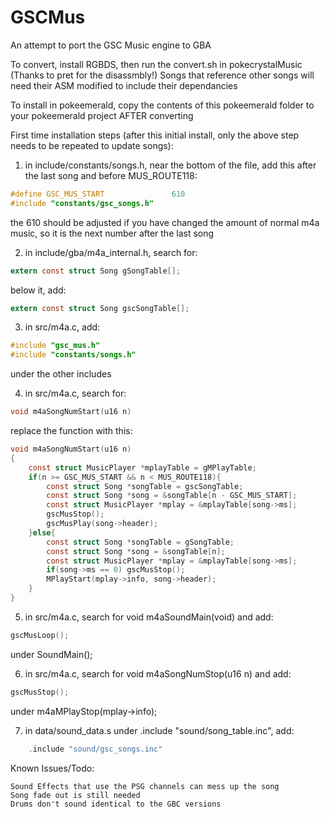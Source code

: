 # GSCMus
An attempt to port the GSC Music engine to GBA

To convert, install RGBDS, then run the convert.sh in pokecrystalMusic (Thanks to pret for the disassmbly!)
Songs that reference other songs will need their ASM modified to include their dependancies

To install in pokeemerald, copy the contents of this pokeemerald folder to your pokeemerald project AFTER converting

First time installation steps (after this initial install, only the above step needs to be repeated to update songs):

1. in include/constants/songs.h, near the bottom of the file, add this after the last song and before MUS_ROUTE118:
```C
#define GSC_MUS_START               610
#include "constants/gsc_songs.h"
```
the 610 should be adjusted if you have changed the amount of normal m4a music, so it is the next number after the last song

2. in include/gba/m4a_internal.h, search for:
```C
extern const struct Song gSongTable[];
```
below it, add:
```C
extern const struct Song gscSongTable[];
```

3. in src/m4a.c, add:
```C
#include "gsc_mus.h"
#include "constants/songs.h"
```
under the other includes

4. in src/m4a.c, search for:
```C
void m4aSongNumStart(u16 n)
```
replace the function with this:
```C
void m4aSongNumStart(u16 n)
{
    const struct MusicPlayer *mplayTable = gMPlayTable;
    if(n >= GSC_MUS_START && n < MUS_ROUTE118){
        const struct Song *songTable = gscSongTable;
        const struct Song *song = &songTable[n - GSC_MUS_START];
        const struct MusicPlayer *mplay = &mplayTable[song->ms];
        gscMusStop();
        gscMusPlay(song->header);
    }else{
        const struct Song *songTable = gSongTable;
        const struct Song *song = &songTable[n];
        const struct MusicPlayer *mplay = &mplayTable[song->ms];
        if(song->ms == 0) gscMusStop();
        MPlayStart(mplay->info, song->header);
    }
}
```

5. in src/m4a.c, search for void m4aSoundMain(void) and add:
```C
gscMusLoop();
```
under SoundMain();

6. in src/m4a.c, search for void m4aSongNumStop(u16 n) and add:
```C
gscMusStop();
```
under m4aMPlayStop(mplay->info);

7. in data/sound_data.s under .include "sound/song_table.inc", add:
```C
	.include "sound/gsc_songs.inc"
```

Known Issues/Todo:
```
Sound Effects that use the PSG channels can mess up the song
Song fade out is still needed
Drums don't sound identical to the GBC versions
```
